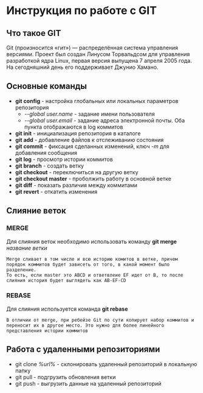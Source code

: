 # Инструкция по работе с GIT

## Что такое GIT

Git (произносится «гит») — распределённая система управления версиями. 
Проект был создан Линусом Торвальдсом для управления разработкой ядра Linux, первая версия выпущена 7 апреля 2005 года. 
На сегодняшний день его поддерживает Джунио Хамано.

## Основные команды

- **git config** - настройка глобальных или локальных параметров репозитория
    - *--global user.name* - задание имени пользователя
    - *--global user.email* - задание адреса электронной почты. Оба пункта отображаются в log коммитов
- **git init** - инициализация репозитория в каталоге
- **git add** - добавление файлов к отслеживанию состояния
- **git commit** - фиксация сделанных изменений, ключ *-m* для добавления сообщения
- **git log** - просмотр истории коммитов
- **git branch** - создать ветку
- **git checkout** - переключиться на другую ветку
- **git checkout master** - проболжить работу в основной ветке
- **git diff** - показать различия между коммитами
- **git revert** - откатить изменения

## **Слияние веток**

### **MERGE**

Для слияния веток необходимо использовать команду **git merge** *название ветки*

    Merge сливает в том числе и всю историю комитов в ветке, причем порядок коммитов будет зависеть от того, в какой момент было разделение. 
    То есть, если master это ABCD и ответвлеие EF идет от B, то после слияния история будет выглядеть как AB-EF-CD

### **REBASE**
Для слияния используется команда **git rebase**

    В отличии от merge, при ребейзе Git по сути копирует набор коммитов и переносит их в другое место. Это нужно для более линейного представления истории коммитов

## **Работа с удаленными репозиториями**

- git clone _%url%_ - склонировать удаленный репозиторий в локальную папку
- git pull - подгрузить обновления ветки
- git push - выгрузить данные на удаленный репозиторий